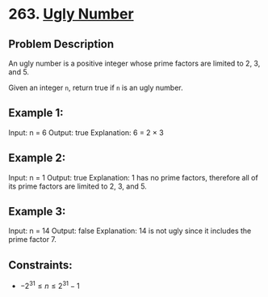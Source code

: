 # 263. [Ugly Number](https://leetcode.com/problems/ugly-number/description/)

## Problem Description

An ugly number is a positive integer whose prime factors are limited to 2, 3, and 5.

Given an integer `n`, return true if `n` is an ugly number.

## Example 1:

Input: n = 6
Output: true
Explanation: 6 = 2 × 3

## Example 2:

Input: n = 1
Output: true
Explanation: 1 has no prime factors, therefore all of its prime factors are limited to 2, 3, and 5.

## Example 3:

Input: n = 14
Output: false
Explanation: 14 is not ugly since it includes the prime factor 7.

## Constraints:

- $-2^{31} \leq n \leq 2^{31} - 1$
